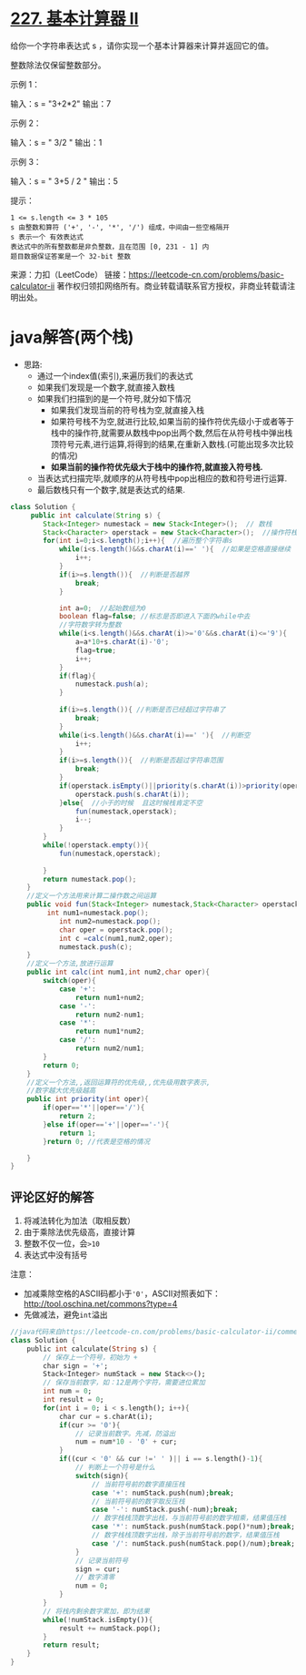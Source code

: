 # [227. 基本计算器 II](https://leetcode-cn.com/problems/basic-calculator-ii/)

给你一个字符串表达式 s ，请你实现一个基本计算器来计算并返回它的值。

整数除法仅保留整数部分。

 

示例 1：

输入：s = "3+2*2"
输出：7

示例 2：

输入：s = " 3/2 "
输出：1

示例 3：

输入：s = " 3+5 / 2 "
输出：5

 

提示：

    1 <= s.length <= 3 * 105
    s 由整数和算符 ('+', '-', '*', '/') 组成，中间由一些空格隔开
    s 表示一个 有效表达式
    表达式中的所有整数都是非负整数，且在范围 [0, 231 - 1] 内
    题目数据保证答案是一个 32-bit 整数

来源：力扣（LeetCode）
链接：https://leetcode-cn.com/problems/basic-calculator-ii
著作权归领扣网络所有。商业转载请联系官方授权，非商业转载请注明出处。

# java解答(两个栈)

* 思路:
  * 通过一个index值(索引),来遍历我们的表达式
  * 如果我们发现是一个数字,就直接入数栈
  * 如果我们扫描到的是一个符号,就分如下情况
    * 如果我们发现当前的符号栈为空,就直接入栈
    * 如果符号栈不为空,就进行比较,如果当前的操作符优先级小于或者等于栈中的操作符,就需要从数栈中pop出两个数,然后在从符号栈中弹出栈顶符号元素,进行运算,将得到的结果,在重新入数栈.(可能出现多次比较的情况)
    * **如果当前的操作符优先级大于栈中的操作符,就直接入符号栈.**
  * 当表达式扫描完毕,就顺序的从符号栈中pop出相应的数和符号进行运算.
  * 最后数栈只有一个数字,就是表达式的结果.

```java
class Solution {
     public int calculate(String s) {
        Stack<Integer> numestack = new Stack<Integer>();  // 数栈
        Stack<Character> operstack = new Stack<Character>();  //操作符栈
        for(int i=0;i<s.length();i++){  //遍历整个字符串s
            while(i<s.length()&&s.charAt(i)==' '){  //如果是空格直接继续
                i++;
            }
            if(i>=s.length()){  //判断是否越界
                break;
            }

            int a=0;  //起始数组为0
            boolean flag=false; //标志是否即进入下面的while中去
            //字符数字转为整数
            while(i<s.length()&&s.charAt(i)>='0'&&s.charAt(i)<='9'){
                a=a*10+s.charAt(i)-'0';
                flag=true;
                i++;  
            }
            if(flag){
                numestack.push(a);
            }
            
            if(i>=s.length()){ //判断是否已经超过字符串了
                break;
            }
            while(i<s.length()&&s.charAt(i)==' '){  //判断空
                i++; 
            }
            if(i>=s.length()){  //判断是否超过字符串范围
                break;
            }
            if(operstack.isEmpty()||priority(s.charAt(i))>priority(operstack.peek())){  //当前符号符号栈的优先级大于栈中的操作符,就直接入符号栈
                operstack.push(s.charAt(i));   
            }else{  //小于的时候  且这时候栈肯定不空
                fun(numestack,operstack);
                i--;
            }
        }
        while(!operstack.empty()){
            fun(numestack,operstack);
            
        }
        return numestack.pop();
    }
    //定义一个方法用来计算二操作数之间运算
    public void fun(Stack<Integer> numestack,Stack<Character> operstack){
         int num1=numestack.pop();
            int num2=numestack.pop();
            char oper = operstack.pop();
            int c =calc(num1,num2,oper);
            numestack.push(c);
    }
    //定义一个方法,放进行运算
    public int calc(int num1,int num2,char oper){
        switch(oper){
            case '+':
                return num1+num2;
            case '-':
                return num2-num1;
            case '*':
                return num1*num2;
            case '/':
                return num2/num1;
        }
        return 0;
    }
    //定义一个方法,,返回运算符的优先级,,优先级用数字表示,
    //数字越大优先级越高
    public int priority(int oper){
        if(oper=='*'||oper=='/'){
            return 2;
        }else if(oper=='+'||oper=='-'){
            return 1;
        }return 0; //代表是空格的情况

    }
}
```

## 评论区好的解答

[一个栈实现]: https://leetcode-cn.com/problems/basic-calculator-ii/comments/32510

1. 将减法转化为加法（取相反数）
2. 由于乘除法优先级高，直接计算
3. 整数不仅一位，会`>10`
4. 表达式中没有括号

注意：

- 加减乘除空格的ASCII码都小于`'0'`，ASCII对照表如下：http://tool.oschina.net/commons?type=4
- 先做减法，避免`int`溢出

```dart
//java代码来自https://leetcode-cn.com/problems/basic-calculator-ii/comments/78521   注释写的真好
class Solution {
    public int calculate(String s) {
        // 保存上一个符号，初始为 +
        char sign = '+';
        Stack<Integer> numStack = new Stack<>();
        // 保存当前数字，如：12是两个字符，需要进位累加
        int num = 0;
        int result = 0;
        for(int i = 0; i < s.length(); i++){
            char cur = s.charAt(i);
            if(cur >= '0'){
                // 记录当前数字。先减，防溢出
                num = num*10 - '0' + cur;
            }
            if((cur < '0' && cur !=' ' )|| i == s.length()-1){
                // 判断上一个符号是什么
                switch(sign){
                    // 当前符号前的数字直接压栈
                    case '+': numStack.push(num);break;
                    // 当前符号前的数字取反压栈
                    case '-': numStack.push(-num);break;
                    // 数字栈栈顶数字出栈，与当前符号前的数字相乘，结果值压栈
                    case '*': numStack.push(numStack.pop()*num);break;
                    // 数字栈栈顶数字出栈，除于当前符号前的数字，结果值压栈
                    case '/': numStack.push(numStack.pop()/num);break;
                }
                // 记录当前符号
                sign = cur;
                // 数字清零
                num = 0;
            }
        }
        // 将栈内剩余数字累加，即为结果
        while(!numStack.isEmpty()){
            result += numStack.pop();
        }
        return result;
    }
}
```